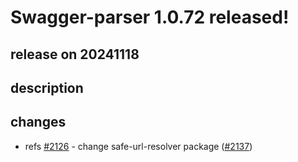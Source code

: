 # Swagger-parser 1.0.72 released!

## release on 20241118

## description

## changes

* refs <a class="issue-link js-issue-link" data-error-text="Failed to load title" data-id="2580924587" data-permission-text="Title is private" data-url="https://github.com/swagger-api/swagger-parser/issues/2126" data-hovercard-type="issue" data-hovercard-url="/swagger-api/swagger-parser/issues/2126/hovercard" href="https://github.com/swagger-api/swagger-parser/issues/2126">#2126</a> - change safe-url-resolver package (<a class="issue-link js-issue-link" data-error-text="Failed to load title" data-id="2669700675" data-permission-text="Title is private" data-url="https://github.com/swagger-api/swagger-parser/issues/2137" data-hovercard-type="pull_request" data-hovercard-url="/swagger-api/swagger-parser/pull/2137/hovercard" href="https://github.com/swagger-api/swagger-parser/pull/2137">#2137</a>)

